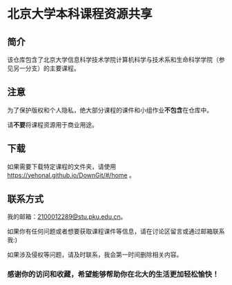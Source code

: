# 北京大学本科课程资源共享
## 简介
该仓库包含了北京大学信息科学技术学院计算机科学与技术系和生命科学学院（参见另一分支）的主要课程。
## 注意
为了保护版权和个人隐私，绝大部分课程的课件和小组作业**不包含**在仓库中。  

请**不要**将课程资源用于商业用途。
## 下载
如果需要下载特定课程的文件夹，请使用 https://yehonal.github.io/DownGit/#/home 。
## 联系方式

我的邮箱：2100012289@stu.pku.edu.cn。

如果你有任何问题或者想要获取课程课件等信息，请在讨论区留言或通过邮箱联系我:)  

如果涉及侵权等问题，请及时联系，我会第一时间删除相关内容。

### 感谢你的访问和收藏，希望能够帮助你在北大的生活更加轻松愉快！
